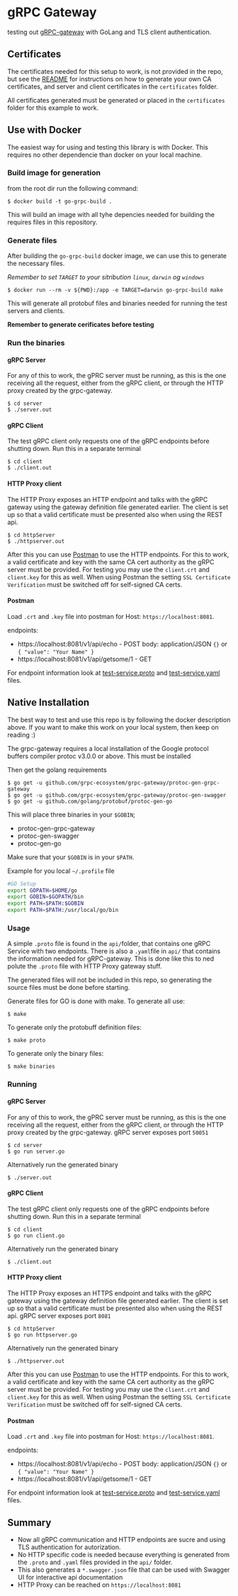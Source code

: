 # gRPC Gateway

testing out [gRPC-gateway](https://github.com/grpc-ecosystem/grpc-gateway) with GoLang and TLS client authentication.

## Certificates

The certificates needed for this setup to work, is not provided in the repo, but see the [README](./certificates/README.md) for instructions on how to generate your own CA certificates, and server and client certificates in the `certificates` folder.

All certificates generated must be generated or placed in the `certificates` folder for this example to work.

## Use with Docker

The easiest way for using and testing this library is with Docker. This requires no other dependencie than docker on your local machine.

### Build image for generation
from the root dir run the following command:

    $ docker build -t go-grpc-build .

This will build an image with all tyhe depencies needed for building the requires files in this repository.

### Generate files
After building the `go-grpc-build` docker image, we can use this to generate the necessary files.

*Remember to set `TARGET` to your sitribution `linux`, `darwin` og `windows`*

    $ docker run --rm -v ${PWD}:/app -e TARGET=darwin go-grpc-build make

This will generate all protobuf files and binaries needed for running the test servers and clients.

**Remember to generate cerificates before testing**

### Run the binaries
#### gRPC Server

For any of this to work, the gPRC server must be running, as this is the one receiving all the request, either from the gRPC client, or through the HTTP proxy created by the grpc-gateway.

    $ cd server
    $ ./server.out

#### gRPC Client

The test gRPC client only requests one of the gRPC endpoints before shutting down. Run this in a separate terminal

    $ cd client
    $ ./client.out

#### HTTP Proxy client

The HTTP Proxy exposes an HTTP endpoint and talks with the gRPC gateway using the gateway definition file generated earlier. The client is set up so that a valid certificate must be presented also when using the REST api.

    $ cd httpServer
    $ ./httpserver.out

After this you can use [Postman](https://www.getpostman.com) to use the HTTP endpoints. For this to work, a valid certificate and key with the same CA cert authority as the gRPC server must be provided. For testing you may use the `client.crt` and `client.key` for this as well.
When using Postman the setting `SSL Certificate Verification` must be switched off for self-signed CA certs.

#### Postman
Load `.crt` and `.key` file into postman for Host: `https://localhost:8081`.

endpoints:
 - https://localhost:8081/v1/api/echo - POST body: application/JSON `{}` or `{ "value": "Your Name" }`
 - https://localhost:8081/v1/api/getsome/1 - GET

 For endpoint information look at [test-service.proto](./api/test-service.proto) and [test-service.yaml](./api/test-service.yaml) files.

## Native Installation

The best way to test and use this repo is by following the docker description above. If you want to make this work on your local system, then keep on reading :)

The grpc-gateway requires a local installation of the Google protocol buffers compiler protoc v3.0.0 or above. This must be installed

Then get the golang requirements

    $ go get -u github.com/grpc-ecosystem/grpc-gateway/protoc-gen-grpc-gateway
    $ go get -u github.com/grpc-ecosystem/grpc-gateway/protoc-gen-swagger
    $ go get -u github.com/golang/protobuf/protoc-gen-go

This will place three binaries in your `$GOBIN`;

- protoc-gen-grpc-gateway
- protoc-gen-swagger
- protoc-gen-go

Make sure that your `$GOBIN` is in your `$PATH`. 

Example for you local `~/.profile` file
```bash
#GO Setup
export GOPATH=$HOME/go
export GOBIN=$GOPATH/bin
export PATH=$PATH:$GOBIN
export PATH=$PATH:/usr/local/go/bin
```

### Usage

A simple `.proto` file is found in the `api/`folder, that contains one gRPC Service with two endpoints. There is also a `.yaml`file in `api/` that contains the information needed for gRPC-gateway. This is done like this to ned polute the `.proto` file with HTTP Proxy gateway stuff.

The generated files will not be included in this repo, so generating the source files must be done before starting.

Generate files for GO is done with make. To generate all use:

    $ make

To generate only the protobuff definition files:

    $ make proto

To generate only the binary files:

    $ make binaries

### Running

#### gRPC Server

For any of this to work, the gPRC server must be running, as this is the one receiving all the request, either from the gRPC client, or through the HTTP proxy created by the grpc-gateway. gRPC server exposes port `50051`

    $ cd server
    $ go run server.go

Alternatively run the generated binary

    $ ./server.out

#### gRPC Client

The test gRPC client only requests one of the gRPC endpoints before shutting down. Run this in a separate terminal

    $ cd client
    $ go run client.go

Alternatively run the generated binary

    $ ./client.out

#### HTTP Proxy client

The HTTP Proxy exposes an HTTPS endpoint and talks with the gRPC gateway using the gateway definition file generated earlier. The client is set up so that a valid certificate must be presented also when using the REST api. gRPC server exposes port `8081`

    $ cd httpServer
    $ go run httpserver.go

Alternatively run the generated binary

    $ ./httpserver.out

After this you can use [Postman](https://www.getpostman.com) to use the HTTP endpoints. For this to work, a valid certificate and key with the same CA cert authority as the gRPC server must be provided. For testing you may use the `client.crt` and `client.key` for this as well.
When using Postman the setting `SSL Certificate Verification` must be switched off for self-signed CA certs.

#### Postman
Load `.crt` and `.key` file into postman for Host: `https://localhost:8081`.

endpoints:
 - https://localhost:8081/v1/api/echo - POST body: application/JSON `{}` or `{ "value": "Your Name" }`
 - https://localhost:8081/v1/api/getsome/1 - GET

 For endpoint information look at [test-service.proto](./api/test-service.proto) and [test-service.yaml](./api/test-service.yaml) files.

## Summary

- Now all gRPC communication and HTTP endpoints are sucre and using TLS authentication for autorization. 
- No HTTP specific code is needed because everything is generated from the `.proto` and `.yaml` files provided in the `api/` folder.
- This also generates a `*.swagger.json` file that can be used with Swagger UI for interactive api documentation
- HTTP Proxy can be reached on `https://localhost:8081`
